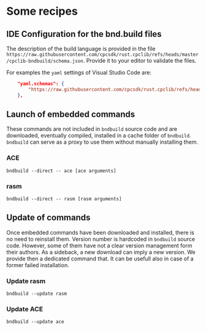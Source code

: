 # Some recipes


## IDE Configuration for the bnd.build files

The description of the build language is provided in the file `https://raw.githubusercontent.com/cpcsdk/rust.cpclib/refs/heads/master/cpclib-bndbuild/schema.json`. Provide it to your editor to validate the files.

For examples the `yaml` settings of Visual Studio Code are:

```json
    "yaml.schemas": {
        "https://raw.githubusercontent.com/cpcsdk/rust.cpclib/refs/heads/master/cpclib-bndbuild/schema.json": ["bnd.build", "build.bnd", "bndbuild.yaml"]
    },
```

## Launch of embedded commands

These commands are not included in `bndbuild` source code and are downloaded,
eventually compiled, installed in a cache folder of `bndbuild`.
`bndbuild` can serve as a proxy to use them without manually installing them.



### ACE

`bndbuild --direct -- ace [ace arguments]`


### rasm

`bndbuild --direct -- rasm [rasm arguments]`


## Update of commands

Once embedded commands have been downloaded and installed, there is no need to reinstall them.
Version number is hardcoded in `bndbuild` source code.
However, some of them have not a clear version management form their authors. As a sideback,
a new download can imply a new version. We provide then a dedicated command that.
It can be usefull also in case of a former failed installation.

### Update rasm

`bndbuild --update rasm`



### Update ACE

`bndbuild --update ace`
